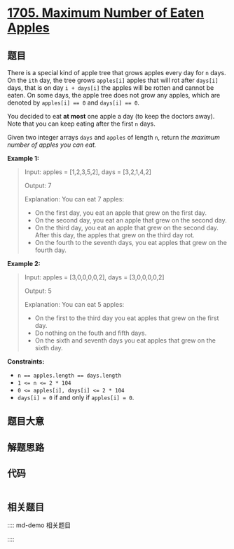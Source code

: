 # [1705. Maximum Number of Eaten Apples](https://leetcode.com/problems/maximum-number-of-eaten-apples/)

## 题目

There is a special kind of apple tree that grows apples every day for `n`
days. On the `ith` day, the tree grows `apples[i]` apples that will rot after
`days[i]` days, that is on day `i + days[i]` the apples will be rotten and
cannot be eaten. On some days, the apple tree does not grow any apples, which
are denoted by `apples[i] == 0` and `days[i] == 0`.

You decided to eat **at most** one apple a day (to keep the doctors away).
Note that you can keep eating after the first `n` days.

Given two integer arrays `days` and `apples` of length `n`, return _the
maximum number of apples you can eat._



**Example 1:**

> Input: apples = [1,2,3,5,2], days = [3,2,1,4,2]
> 
> Output: 7
> 
> Explanation: You can eat 7 apples:
> - On the first day, you eat an apple that grew on the first day.
> - On the second day, you eat an apple that grew on the second day.
> - On the third day, you eat an apple that grew on the second day. After this day, the apples that grew on the third day rot.
> - On the fourth to the seventh days, you eat apples that grew on the fourth day.

**Example 2:**

> Input: apples = [3,0,0,0,0,2], days = [3,0,0,0,0,2]
> 
> Output: 5
> 
> Explanation: You can eat 5 apples:
> - On the first to the third day you eat apples that grew on the first day.
> - Do nothing on the fouth and fifth days.
> - On the sixth and seventh days you eat apples that grew on the sixth day.

**Constraints:**

  * `n == apples.length == days.length`
  * `1 <= n <= 2 * 104`
  * `0 <= apples[i], days[i] <= 2 * 104`
  * `days[i] = 0` if and only if `apples[i] = 0`.


## 题目大意

## 解题思路

## 代码

```javascript

```

## 相关题目

:::: md-demo 相关题目

::::
